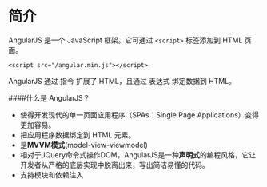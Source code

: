 # 简介

AngularJS 是一个 JavaScript 框架。它可通过 ```<script>``` 标签添加到 HTML 页面。

```<script src="/angular.min.js"></script>```

AngularJS 通过 指令 扩展了 HTML，且通过 表达式 绑定数据到 HTML。

####什么是 AngularJS？
* 使得开发现代的单一页面应用程序（SPAs：Single Page Applications）变得更加容易。
* 把应用程序数据绑定到 HTML 元素。
* 是**MVVM模式**(model-view-viewmodel)
* 相对于JQuery命令式操作DOM，AngularJS是一种**声明式**的编程风格，它让开发者从严格的底层实现中脱离出来，写出简洁易懂的代码。
* 支持模块和依赖注入